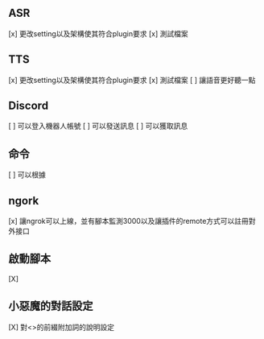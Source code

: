 ## ASR
[x] 更改setting以及架構使其符合plugin要求
[x] 測試檔案

## TTS
[x] 更改setting以及架構使其符合plugin要求
[x] 測試檔案
[ ] 讓語音更好聽一點

## Discord
[ ] 可以登入機器人帳號
[ ] 可以發送訊息
[ ] 可以獲取訊息

## 命令
[ ] 可以根據

## ngork
[x] 讓ngrok可以上線，並有腳本監測3000以及讓插件的remote方式可以註冊對外接口

## 啟動腳本
[X] 

## 小惡魔的對話設定
[X] 對<>的前綴附加詞的說明設定